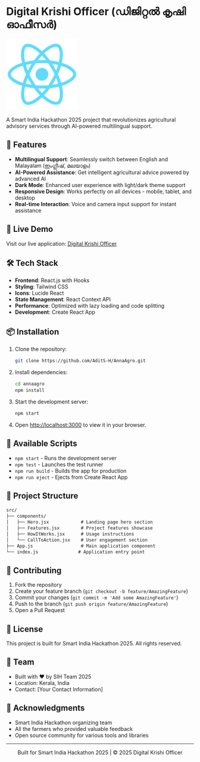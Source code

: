# Digital Krishi Officer (ഡിജിറ്റൽ കൃഷി ഓഫീസർ)

![Digital Krishi Officer](public/logo192.png)

A Smart India Hackathon 2025 project that revolutionizes agricultural advisory services through AI-powered multilingual support.

## 🌟 Features

- **Multilingual Support**: Seamlessly switch between English and Malayalam (ഇംഗ്ലീഷ്, മലയാളം)
- **AI-Powered Assistance**: Get intelligent agricultural advice powered by advanced AI
- **Dark Mode**: Enhanced user experience with light/dark theme support
- **Responsive Design**: Works perfectly on all devices - mobile, tablet, and desktop
- **Real-time Interaction**: Voice and camera input support for instant assistance

## 🚀 Live Demo

Visit our live application: [Digital Krishi Officer](https://digital-krishi-officer.vercel.app)

## 🛠️ Tech Stack

- **Frontend**: React.js with Hooks
- **Styling**: Tailwind CSS
- **Icons**: Lucide React
- **State Management**: React Context API
- **Performance**: Optimized with lazy loading and code splitting
- **Development**: Create React App

## 📦 Installation

1. Clone the repository:
   ```bash
   git clone https://github.com/AditS-H/AnnaAgro.git
   ```

2. Install dependencies:
   ```bash
   cd annaagro
   npm install
   ```

3. Start the development server:
   ```bash
   npm start
   ```

4. Open [http://localhost:3000](http://localhost:3000) to view it in your browser.

## 🔧 Available Scripts

- `npm start` - Runs the development server
- `npm test` - Launches the test runner
- `npm run build` - Builds the app for production
- `npm run eject` - Ejects from Create React App

## 🌿 Project Structure

```
src/
├── components/
│   ├── Hero.jsx            # Landing page hero section
│   ├── Features.jsx        # Project features showcase
│   ├── HowItWorks.jsx      # Usage instructions
│   └── CallToAction.jsx    # User engagement section
├── App.js                  # Main application component
└── index.js               # Application entry point
```

## 🤝 Contributing

1. Fork the repository
2. Create your feature branch (`git checkout -b feature/AmazingFeature`)
3. Commit your changes (`git commit -m 'Add some AmazingFeature'`)
4. Push to the branch (`git push origin feature/AmazingFeature`)
5. Open a Pull Request

## 📄 License

This project is built for Smart India Hackathon 2025. All rights reserved.

## 👥 Team

- Built with ❤️ by SIH Team 2025
- Location: Kerala, India
- Contact: [Your Contact Information]

## 🙏 Acknowledgments

- Smart India Hackathon organizing team
- All the farmers who provided valuable feedback
- Open source community for various tools and libraries

---

<div align="center">
Built for Smart India Hackathon 2025 | © 2025 Digital Krishi Officer
</div>
